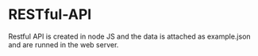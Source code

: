 # RESTful-API
Restful API is created in node JS and the data is attached as example.json and are runned in the web server. 
